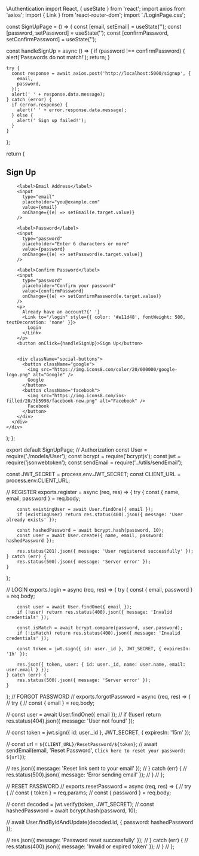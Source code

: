 \\Authentication 
import React, { useState } from 'react';
import axios from 'axios';
import { Link } from 'react-router-dom';
import './LoginPage.css';

const SignUpPage = () => {
  const [email, setEmail] = useState('');
  const [password, setPassword] = useState('');
  const [confirmPassword, setConfirmPassword] = useState('');

  const handleSignUp = async () => {
    if (password !== confirmPassword) {
      alert('Passwords do not match!');
      return;
    }

    try {
      const response = await axios.post('http://localhost:5000/signup', {
        email,
        password,
      });
      alert(' ' + response.data.message);
    } catch (error) {
      if (error.response) {
        alert(' ' + error.response.data.message);
      } else {
        alert(' Sign up failed!');
      }
    }
  };

  return (
    <div className="login-page">
      <div className="login-container">
        <h2>Sign Up</h2>

        <label>Email Address</label>
        <input
          type="email"
          placeholder="you@example.com"
          value={email}
          onChange={(e) => setEmail(e.target.value)}
        />

        <label>Password</label>
        <input
          type="password"
          placeholder="Enter 6 characters or more"
          value={password}
          onChange={(e) => setPassword(e.target.value)}
        />

        <label>Confirm Password</label>
        <input
          type="password"
          placeholder="Confirm your password"
          value={confirmPassword}
          onChange={(e) => setConfirmPassword(e.target.value)}
        />
        <p>
          Already have an account?{' '}
          <Link to="/login" style={{ color: '#e11d48', fontWeight: 500, textDecoration: 'none' }}>
            Login
          </Link>
        </p>
        <button onClick={handleSignUp}>Sign Up</button>


        <div className="social-buttons">
          <button className="google">
            <img src="https://img.icons8.com/color/20/000000/google-logo.png" alt="Google" />
            Google
          </button>
          <button className="facebook">
            <img src="https://img.icons8.com/ios-filled/20/3b5998/facebook-new.png" alt="Facebook" />
            Facebook
          </button>
        </div>
      </div>
    </div>
  );
};

export default SignUpPage;
// Authorization
const User = require('./models/User');
const bcrypt = require('bcryptjs');
const jwt = require('jsonwebtoken');
const sendEmail = require('../utils/sendEmail');

const JWT_SECRET = process.env.JWT_SECRET;
const CLIENT_URL = process.env.CLIENT_URL;

// REGISTER
exports.register = async (req, res) => {
    try {
        const { name, email, password } = req.body;

        const existingUser = await User.findOne({ email });
        if (existingUser) return res.status(400).json({ message: 'User already exists' });

        const hashedPassword = await bcrypt.hash(password, 10);
        const user = await User.create({ name, email, password: hashedPassword });

        res.status(201).json({ message: 'User registered successfully' });
    } catch (err) {
        res.status(500).json({ message: 'Server error' });
    }
};

// LOGIN
exports.login = async (req, res) => {
    try {
        const { email, password } = req.body;

        const user = await User.findOne({ email });
        if (!user) return res.status(400).json({ message: 'Invalid credentials' });

        const isMatch = await bcrypt.compare(password, user.password);
        if (!isMatch) return res.status(400).json({ message: 'Invalid credentials' });

        const token = jwt.sign({ id: user._id }, JWT_SECRET, { expiresIn: '1h' });

        res.json({ token, user: { id: user._id, name: user.name, email: user.email } });
    } catch (err) {
        res.status(500).json({ message: 'Server error' });
    }
};
// FORGOT PASSWORD
// exports.forgotPassword = async (req, res) => {
//     try {
//         const { email } = req.body;

//         const user = await User.findOne({ email });
//         if (!user) return res.status(404).json({ message: 'User not found' });

//         const token = jwt.sign({ id: user._id }, JWT_SECRET, { expiresIn: '15m' });

//         const url = `${CLIENT_URL}/ResetPassword/${token}`;
//         await sendEmail(email, 'Reset Password', `Click here to reset your password: ${url}`);

//         res.json({ message: 'Reset link sent to your email' });
//     } catch (err) {
//         res.status(500).json({ message: 'Error sending email' });
//     }
// };

// RESET PASSWORD
// exports.resetPassword = async (req, res) => {
//     try {
//         const { token } = req.params;
//         const { password } = req.body;

//         const decoded = jwt.verify(token, JWT_SECRET);
//         const hashedPassword = await bcrypt.hash(password, 10);

//         await User.findByIdAndUpdate(decoded.id, { password: hashedPassword });

//         res.json({ message: 'Password reset successfully' });
//     } catch (err) {
//         res.status(400).json({ message: 'Invalid or expired token' });
//     }
// };
